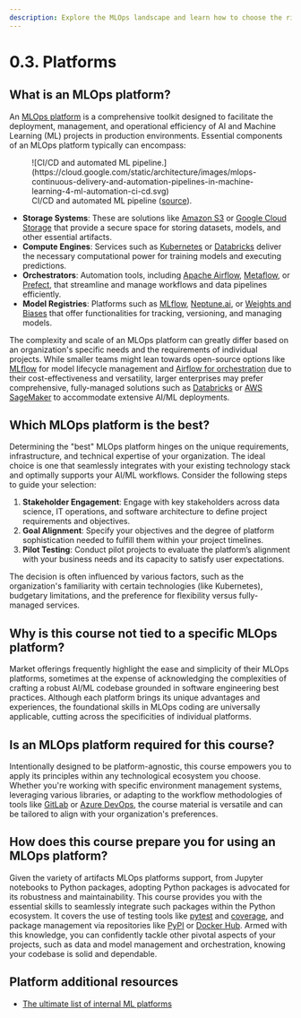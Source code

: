 ```yaml
---
description: Explore the MLOps landscape and learn how to choose the right platform for your needs. This course focuses on fundamental principles, making your skills transferable across various MLOps platforms.
---
```


# 0.3. Platforms

## What is an MLOps platform?

An [MLOps platform](https://aws.amazon.com/what-is/mlops/) is a comprehensive toolkit designed to facilitate the deployment, management, and operational efficiency of AI and Machine Learning (ML) projects in production environments. Essential components of an MLOps platform typically can encompass:

<figure markdown="span">
  ![CI/CD and automated ML pipeline.](https://cloud.google.com/static/architecture/images/mlops-continuous-delivery-and-automation-pipelines-in-machine-learning-4-ml-automation-ci-cd.svg)
  <figcaption>CI/CD and automated ML pipeline (<a href="https://cloud.google.com/architecture/mlops-continuous-delivery-and-automation-pipelines-in-machine-learning#mlops_level_2_cicd_pipeline_automation">source</a>).</figcaption>
</figure>

- **Storage Systems**: These are solutions like [Amazon S3](https://aws.amazon.com/s3/) or [Google Cloud Storage](https://cloud.google.com/storage) that provide a secure space for storing datasets, models, and other essential artifacts.
- **Compute Engines**: Services such as [Kubernetes](https://kubernetes.io/) or [Databricks](https://databricks.com/) deliver the necessary computational power for training models and executing predictions.
- **Orchestrators**: Automation tools, including [Apache Airflow](https://airflow.apache.org/), [Metaflow](https://metaflow.org/), or [Prefect](https://www.prefect.io/), that streamline and manage workflows and data pipelines efficiently.
- **Model Registries**: Platforms such as [MLflow](https://mlflow.org/), [Neptune.ai](https://neptune.ai/), or [Weights and Biases](https://wandb.ai/site) that offer functionalities for tracking, versioning, and managing models.

The complexity and scale of an MLOps platform can greatly differ based on an organization's specific needs and the requirements of individual projects. While smaller teams might lean towards open-source options like [MLflow](https://mlflow.org/) for model lifecycle management and [Airflow for orchestration](https://airflow.apache.org/) due to their cost-effectiveness and versatility, larger enterprises may prefer comprehensive, fully-managed solutions such as [Databricks](https://databricks.com) or [AWS SageMaker](https://aws.amazon.com/sagemaker/) to accommodate extensive AI/ML deployments.

## Which MLOps platform is the best?

Determining the "best" MLOps platform hinges on the unique requirements, infrastructure, and technical expertise of your organization. The ideal choice is one that seamlessly integrates with your existing technology stack and optimally supports your AI/ML workflows. Consider the following steps to guide your selection:

1. **Stakeholder Engagement**: Engage with key stakeholders across data science, IT operations, and software architecture to define project requirements and objectives.
2. **Goal Alignment**: Specify your objectives and the degree of platform sophistication needed to fulfill them within your project timelines.
3. **Pilot Testing**: Conduct pilot projects to evaluate the platform’s alignment with your business needs and its capacity to satisfy user expectations.

The decision is often influenced by various factors, such as the organization's familiarity with certain technologies (like Kubernetes), budgetary limitations, and the preference for flexibility versus fully-managed services.

## Why is this course not tied to a specific MLOps platform?

Market offerings frequently highlight the ease and simplicity of their MLOps platforms, sometimes at the expense of acknowledging the complexities of crafting a robust AI/ML codebase grounded in software engineering best practices. Although each platform brings its unique advantages and experiences, the foundational skills in MLOps coding are universally applicable, cutting across the specificities of individual platforms.

## Is an MLOps platform required for this course?

Intentionally designed to be platform-agnostic, this course empowers you to apply its principles within any technological ecosystem you choose. Whether you're working with specific environment management systems, leveraging various libraries, or adapting to the workflow methodologies of tools like [GitLab](https://about.gitlab.com/) or [Azure DevOps](https://azure.microsoft.com/en-us/products/devops), the course material is versatile and can be tailored to align with your organization's preferences.

## How does this course prepare you for using an MLOps platform?

Given the variety of artifacts MLOps platforms support, from Jupyter notebooks to Python packages, adopting Python packages is advocated for its robustness and maintainability. This course provides you with the essential skills to seamlessly integrate such packages within the Python ecosystem. It covers the use of testing tools like [pytest](https://docs.pytest.org/) and [coverage](https://coverage.readthedocs.io/), and package management via repositories like [PyPI](https://pypi.org/) or [Docker Hub](https://hub.docker.com/). Armed with this knowledge, you can confidently tackle other pivotal aspects of your projects, such as data and model management and orchestration, knowing your codebase is solid and dependable.

## Platform additional resources

- [The ultimate list of internal ML platforms](https://www.evidentlyai.com/ml-platforms)

